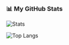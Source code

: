### 📊 My GitHub Stats

![Stats](https://github-readme-stats.vercel.app/api?username=Alex4923&show_icons=true&theme=dark)

![Top Langs](https://github-readme-stats.vercel.app/api/top-langs/?username=alex4923&layout=compact&theme=dark&langs_count=6)
